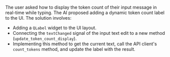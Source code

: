 The user asked how to display the token count of their input message in real-time while typing. The AI proposed adding a dynamic token count label to the UI. The solution involves:
*   Adding a `QLabel` widget to the UI layout.
*   Connecting the `textChanged` signal of the input text edit to a new method (`update_token_count_display`).
*   Implementing this method to get the current text, call the API client's `count_tokens` method, and update the label with the result.